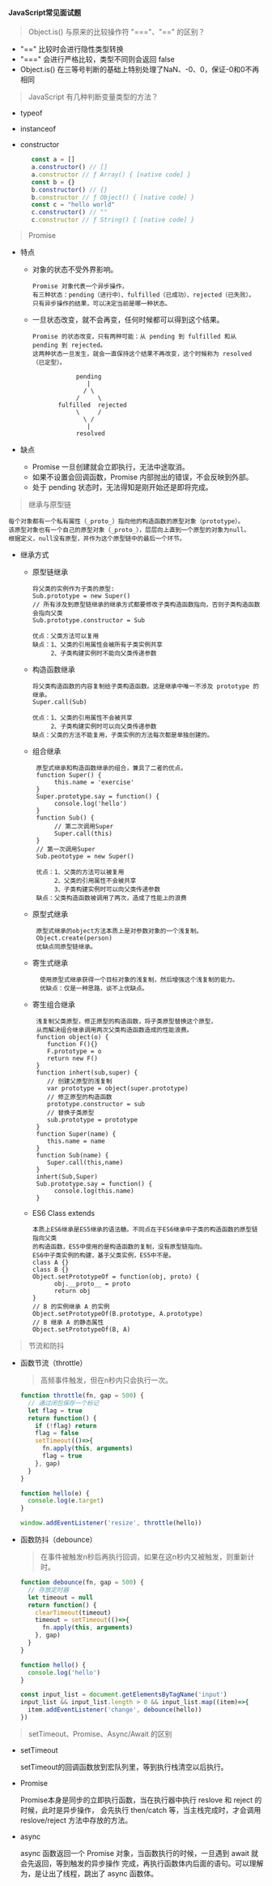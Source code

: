 #### JavaScript常见面试题

> Object.is() 与原来的比较操作符 "==="、"==" 的区别？

   - "==" 比较时会进行隐性类型转换
   - "===" 会进行严格比较，类型不同则会返回 false 
   - Object.is() 在三等号判断的基础上特别处理了NaN、-0、0，保证-0和0不再相同
     
> JavaScript 有几种判断变量类型的方法？
 
  - typeof
  - instanceof
  - constructor
       
     ```js
        const a = []
        a.constructor() // []
        a.constructor // ƒ Array() { [native code] }
        const b = {}
        b.constructor() // {}
        b.constructor // ƒ Object() { [native code] }
        const c = "hello world"
        c.constructor() // ""
        c.constructor // ƒ String() { [native code] }
     ```
    
> Promise
    
   + 特点
      
      - 对象的状态不受外界影响。  
           
            Promise 对象代表一个异步操作，
            有三种状态：pending（进行中）、fulfilled（已成功）、rejected（已失败）。
            只有异步操作的结果，可以决定当前是哪一种状态。
    
      - 一旦状态改变，就不会再变，任何时候都可以得到这个结果。
      
            Promise 的状态改变，只有两种可能：从 pending 到 fulfilled 和从 pending 到 rejected。
            这两种状态一旦发生，就会一直保持这个结果不再改变，这个时候称为 resolved（已定型）。
            
                        pending
                           |
                          / \
                        /     \
                   fulfilled  rejected
                        \     /
                          \ /
                           |
                        resolved
   
   + 缺点
   
     - Promise 一旦创建就会立即执行，无法中途取消。
     - 如果不设置会回调函数，Promise 内部抛出的错误，不会反映到外部。
     - 处于 pending 状态时，无法得知是刚开始还是即将完成。 
     
> 继承与原型链
     
    每个对象都有一个私有属性（_proto_）指向他的构造函数的原型对象（prototype）。
    该原型对象也有一个自己的原型对象（_proto_），层层向上直到一个原型的对象为null。
    根据定义，null没有原型，并作为这个原型链中的最后一个环节。
    
  + 继承方式
    - 原型链继承
          
          将父类的实例作为子类的原型:
          Sub.prototype = new Super()
          // 所有涉及到原型链继承的继承方式都要修改子类构造函数指向，否则子类构造函数会指向父类
          Sub.prototype.constructor = Sub
          
          优点：父类方法可以复用
          缺点：1、父类的引用属性会被所有子类实例共享
               2、子类构建实例时不能向父类传递参数
    
    - 构造函数继承
    
          将父类构造函数的内容复制给子类构造函数。这是继承中唯一不涉及 prototype 的继承。
          Super.call(Sub)
          
          优点：1、父类的引用属性不会被共享
               2、子类构建实例时可以向父类传递参数
          缺点：父类的方法不能复用，子类实例的方法每次都是单独创建的。     
  
    - 组合继承
  
           原型式继承和构造函数继承的组合，兼具了二者的优点。      
           function Super() {
                this.name = 'exercise'
           }       
           Super.prototype.say = function() {
                console.log('hello')
           }
           function Sub() {
                // 第二次调用Super
                Super.call(this)
           }
           // 第一次调用Super
           Sub.peototype = new Super() 
           
           优点：1、父类的方法可以被复用
                2、父类的引用属性不会被共享
                3、子类构建实例时可以向父类传递参数
           缺点：父类构造函数被调用了两次，造成了性能上的浪费  
           
    - 原型式继承
  
           原型式继承的object方法本质上是对参数对象的一个浅复制。
           Object.create(person)
           优缺点同原型链继承。
           
    - 寄生式继承
  
            使用原型式继承获得一个目标对象的浅复制，然后增强这个浅复制的能力。
            优缺点：仅是一种思路，谈不上优缺点。
            
    - 寄生组合继承
       
           浅复制父类原型，修正原型的构造函数，将子类原型替换这个原型，
           从而解决组合继承调用两次父类构造函数造成的性能浪费。    
           function object(o) {
              function F(){}
              F.prototype = o
              return new F()
           }   
           function inhert(sub,super) {
              // 创建父原型的浅复制
              var prototype = object(super.prototype)
              // 修正原型的构造函数
              prototype.constructor = sub
              // 替换子类原型
              sub.prototype = prototype    
           }                         
           function Super(name) {
              this.name = name
           }
           function Sub(name) {
              Super.call(this,name)
           }
           inhert(Sub,Super)
           Sub.prototype.say = function() {
                console.log(this.name)
           }
           
    - ES6 Class extends       
    
          本质上ES6继承是ES5继承的语法糖。不同点在于ES6继承中子类的构造函数的原型链指向父类
          的构造函数，ES5中使用的是构造函数的复制，没有原型链指向。
          ES6中子类实例的构建，基于父类实例，ES5中不是。
          class A {}
          class B {}
          Object.setPrototypeOf = function(obj, proto) {
                obj.__proto__ = proto
                return obj
          }
          // B 的实例继承 A 的实例
          Object.setPrototypeOf(B.prototype, A.prototype)
          // B 继承 A 的静态属性
          Object.setPrototypeOf(B, A)
          

> 节流和防抖     

  + 函数节流（throttle）
    
    > 高频事件触发，但在n秒内只会执行一次。
    
    ```javascript
    function throttle(fn, gap = 500) {
      // 通过闭包保存一个标记
      let flag = true 
      return function() {
        if (!flag) return
        flag = false
        setTimeout(()=>{
          fn.apply(this, arguments)
          flag = true
        }, gap)
      }
    }
    
    function hello(e) {
      console.log(e.target)
    }
    
    window.addEventListener('resize', throttle(hello))
    ```                        
                            
  + 函数防抖（debounce）
    
    > 在事件被触发n秒后再执行回调，如果在这n秒内又被触发，则重新计时。  
     
    ```javascript
    function debounce(fn, gap = 500) {
      // 存放定时器
      let timeout = null
      return function() {
        clearTimeout(timeout)
        timeout = setTimeout(()=>{
          fn.apply(this, arguments)
        }, gap)        
      }
    }
    
    function hello() {
      console.log('hello')
    }
    
    const input_list = document.getElementsByTagName('input')
    input_list && input_list.length > 0 && input_list.map((item)=>{
      item.addEventListener('change', debounce(hello))
    })
    ```                                              
    
> setTimeout、Promise、Async/Await 的区别

+ setTimeout
     
     setTimeout的回调函数放到宏队列里，等到执行栈清空以后执行。
     
+ Promise
   
     Promise本身是同步的立即执行函数，当在执行器中执行 reslove 和 reject 的时候，此时是异步操作，
     会先执行 then/catch 等，当主栈完成时，才会调用 reslove/reject 方法中存放的方法。
     
+ async

     async 函数返回一个 Promise 对象，当函数执行的时候，一旦遇到 await 就会先返回，等到触发的异步操作
     完成，再执行函数体内后面的语句。可以理解为，是让出了线程，跳出了 async 函数体。